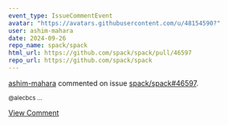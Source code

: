 ```yaml
---
event_type: IssueCommentEvent
avatar: "https://avatars.githubusercontent.com/u/48154590?"
user: ashim-mahara
date: 2024-09-26
repo_name: spack/spack
html_url: https://github.com/spack/spack/pull/46597
repo_url: https://github.com/spack/spack
---
```


<a href='https://github.com/ashim-mahara' target='_blank'>ashim-mahara</a> commented on issue <a href='https://github.com/spack/spack/pull/46597' target='_blank'>spack/spack#46597</a>.

<small>@alecbcs ...</small>

<a href='https://github.com/spack/spack/pull/46597' target='_blank'>View Comment</a>